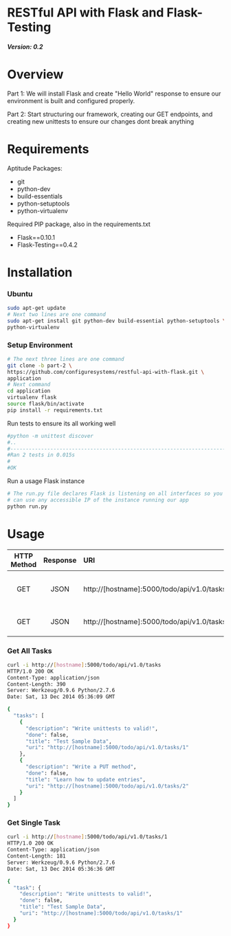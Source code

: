 RESTful API with Flask and Flask-Testing
================

##### Version: 0.2

# Overview

Part 1:  We will install Flask and create "Hello World" response to
ensure our environment is built and configured properly.

Part 2:  Start structuring our framework, creating our GET endpoints,
and creating new unittests to ensure our changes dont break anything

# Requirements

Aptitude Packages:

- git
- python-dev
- build-essentials
- python-setuptools
- python-virtualenv

Required PIP package, also in the requirements.txt

- Flask==0.10.1
- Flask-Testing==0.4.2

# Installation

### Ubuntu

```bash
sudo apt-get update
# Next two lines are one command
sudo apt-get install git python-dev build-essential python-setuptools \
python-virtualenv
```

### Setup Environment

```bash
# The next three lines are one command
git clone -b part-2 \
https://github.com/configuresystems/restful-api-with-flask.git \
application
# Next command
cd application
virtualenv flask
source flask/bin/activate
pip install -r requirements.txt
```

Run tests to ensure its all working well

```bash
#python -m unittest discover
#..
#----------------------------------------------------------------------
#Ran 2 tests in 0.015s
#
#OK
```

Run a usage Flask instance

```bash
# The run.py file declares Flask is listening on all interfaces so you
# can use any accessible IP of the instance running our app
python run.py
```

# Usage

|  HTTP Method | Response|  URI |  Action |
| :-----------:|:--:| :--- | :------ |
| GET | JSON | http://[hostname]:5000/todo/api/v1.0/tasks | Retrieve a list of our tasks |
| GET | JSON | http://[hostname]:5000/todo/api/v1.0/tasks/<int:id> | Retrieve a task by ID |

### Get All Tasks

```bash
curl -i http://[hostname]:5000/todo/api/v1.0/tasks
HTTP/1.0 200 OK
Content-Type: application/json
Content-Length: 390
Server: Werkzeug/0.9.6 Python/2.7.6
Date: Sat, 13 Dec 2014 05:36:09 GMT

{
  "tasks": [
    {
      "description": "Write unittests to valid!",
      "done": false,
      "title": "Test Sample Data",
      "uri": "http://[hostname]:5000/todo/api/v1.0/tasks/1"
    },
    {
      "description": "Write a PUT method",
      "done": false,
      "title": "Learn how to update entries",
      "uri": "http://[hostname]:5000/todo/api/v1.0/tasks/2"
    }
  ]
}
```

### Get Single Task

```bash
curl -i http://[hostname]:5000/todo/api/v1.0/tasks/1
HTTP/1.0 200 OK
Content-Type: application/json
Content-Length: 181
Server: Werkzeug/0.9.6 Python/2.7.6
Date: Sat, 13 Dec 2014 05:36:36 GMT

{
  "task": {
    "description": "Write unittests to valid!",
    "done": false,
    "title": "Test Sample Data",
    "uri": "http://[hostname]:5000/todo/api/v1.0/tasks/1"
  }
}
```
